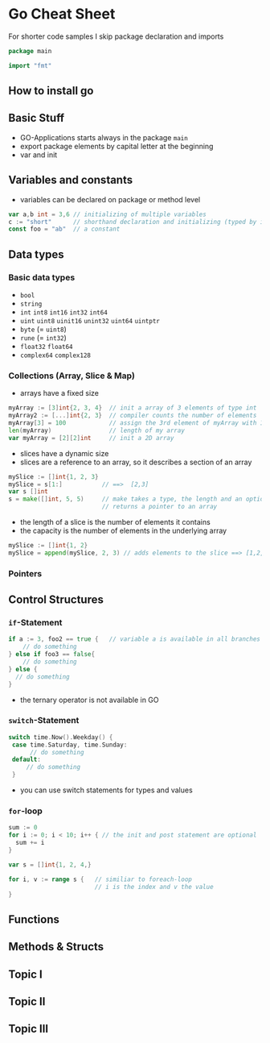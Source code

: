 # Go Cheat Sheet


For shorter code samples I skip package declaration and imports

<!-- code -->
```go
package main

import "fmt"
```

## How to install go



## Basic Stuff

- GO-Applications starts always in the package `main`
- export package elements by capital letter at the beginning
- var and init

## Variables and constants

- variables can be declared on package or method level

```go
var a,b int = 3,6 // initializing of multiple variables
c := "short"      // shorthand declaration and initializing (typed by its value)
const foo = "ab"  // a constant
```

## Data types
### Basic data types
- `bool`
- `string`
- `int`	  `int8`  `int16`		 `int32`	  `int64`
- `uint`	`uint8`	`uinit16`	 `unint32` 	`uint64` 	`uintptr`
- `byte` (= `uint8`)
- `rune` (= `int32`)
- `float32` `float64`
- `complex64` `complex128`

### Collections (Array, Slice & Map)

- arrays have a fixed size
```go
myArray := [3]int{2, 3, 4}  // init a array of 3 elements of type int
myArray2 := [...]int{2, 3}  // compiler counts the number of elements
myArray[3] = 100            // assign the 3rd element of myArray with 100
len(myArray)                // length of my array
var myArray = [2][2]int     // init a 2D array
```

- slices have a dynamic size
- slices are a reference to an array, so it describes a section of an array
```go
mySlice := []int{1, 2, 3}
mySlice = s[1:]           // ==>  [2,3]
var s []int
s = make([]int, 5, 5)     // make takes a type, the length and an optional capacity
                          // returns a pointer to an array
```
- the length of a slice is the number of elements it contains
- the capacity is the number of elements in the underlying array

```go
mySlice := []int{1, 2}
mySlice = append(mySlice, 2, 3) // adds elements to the slice ==> [1,2,3,4]
```


### Pointers

## Control Structures
### `if`-Statement
```go
if a := 3, foo2 == true {   // variable a is available in all branches
    // do something
} else if foo3 == false{
    // do something
} else {
  // do something
}
```
- the ternary operator is not available in GO

### `switch`-Statement

```go
switch time.Now().Weekday() {
 case time.Saturday, time.Sunday:
      // do something
 default:
     // do something
 }
```
- you can use switch statements for types and values

### `for`-loop
```go
sum := 0
for i := 0; i < 10; i++ { // the init and post statement are optional
  sum += i
}
```
```go
var s = []int{1, 2, 4,}

for i, v := range s {   // similiar to foreach-loop
                        // i is the index and v the value
}
```

## Functions

## Methods & Structs


## Topic I



## Topic II



## Topic III
